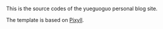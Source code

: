 This is the source codes of the yueguoguo personal blog site.

The template is based on [Pixyll](https://github.com/johnotander/pixyll).
